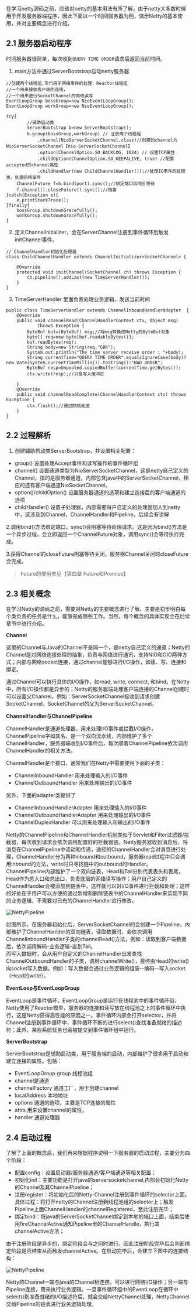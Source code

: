在学习netty源码之前，应该对netty的基本用法有所了解，由于netty大多数时候用于开发服务器端程序，因此下面以一个时间服务器为例，演示Netty的基本使用，并对主要概念进行介绍。

## 2.1 服务器启动程序

时间服务器很简单，每次收到`QUERY TIME ORDER`请求后返回当前时间。  
1. main方法中通过ServerBootstrap启动netty服务器
```
//创建两个线程组,专门用于网络事件的处理，Reactor线程组
//一个用来接收客户端的连接，
//一个用来进行SocketChannel的网络读写
EventLoopGroup bossGroup=new NioEventLoopGroup();
EventLoopGroup workGroup=new NioEventLoopGroup();
		
try{
		//辅助启动类
		ServerBootstrap b=new ServerBootstrap();
		b.group(bossGroup,workGroup) // 注册两个线程组
			.channel(NioServerSocketChannel.class)//创建的channel为NioServerSocketChannel【nio-ServerSocketChannel】
			.option(ChannelOption.SO_BACKLOG, 1024) // 设置TCP属性
			.childOption(ChannelOption.SO_KEEPALIVE, true) //配置accepted的channel属性
			.childHandler(new ChildChannelHandler());//处理IO事件的处理类，处理网络事件
	ChannelFuture f=b.bind(port).sync();//绑定端口后同步等待
	f.channel().closeFuture().sync();//阻塞
}catch(Exception e){
	e.printStackTrace();
}finally{
	bossGroup.shutdownGracefully();
	workGroup.shutdownGracefully();
}
```
2. 定义ChannelInitializer，会在ServerChannel注册到事件循环后触发initChannel事件。
```
// ChannelHandler初始化处理器
class ChildChannelHandler extends ChannelInitializer<SocketChannel> {

	@Override
	protected void initChannel(SocketChannel ch) throws Exception {
		ch.pipeline().addLast(new TimeServerHandler());
	}
}
```
3. TimeServerHandler 里面负责处理业务逻辑，发送当前时间
```
public class TimeServerHandler extends ChannelInboundHandlerAdapter  {
	@Override
	public void channelRead(ChannelHandlerContext ctx, Object msg)
			throws Exception {
		ByteBuf buf=(ByteBuf) msg;//将msg转换成Netty的ByteBuf对象
		byte[] req=new byte[buf.readableBytes()];
		buf.readBytes(req);	
		String body=new String(req,"GBK");
		System.out.println("The time server receive order : "+body);
		String currentTime="QUERY TIME ORDER".equalsIgnoreCase(body)?new Date(System.currentTimeMillis()).toString():"BAD ORDER";
		ByteBuf resp=Unpooled.copiedBuffer(currentTime.getBytes());
		ctx.write(resp);//只是写入缓冲区

	}
    @Override
	public void channelReadComplete(ChannelHandlerContext ctx) throws Exception {
		ctx.flush();//通过网络发送
	}
}
```

## 2.2 过程解析

1. 创建辅助启动类ServerBootstrap，并设置相关配置：

* group()  设置处理Accept事件和读写操作的事件循环组  
* channel() 设置通道类型为NioServerSocketChannel，这是netty自己定义的Channel，指的是服务器通道，内部包含java中的ServerSocketChannel，相应的还有客户端通道NioSocketChannel。
* option()/childOption() 设置服务器通道的选项和建立连接后的客户端通道的选项  
* childHandler() 设置子处理器，内部需要将户自定义的处理器加入到netty中，这涉及到Channel，ChannelHandler和Pipeline，后续会有讲解  

2.调用bind()方法绑定端口，sync()会阻塞等待处理请求。这是因为bind()方法是一个异步过程，会立即返回一个ChannelFuture对象，调用sync()会等待执行完成。

3.获得Channel的closeFuture阻塞等待关闭，服务器Channel关闭时closeFuture会完成。

> Future的使用参见【第四章 Future和Promise】

## 2.3 相关概念

在学习Netty的源码之前，需要对Netty的主要概念进行了解，主要是初步明白每个类负责的任务是什么，能够完成哪些工作。当然，每个概念的具体实现会在后续章节中进行介绍。

**Channel**

这里的Channel与Java的Channel不是同一个，是netty自己定义的通道；Netty的Channel是对网络连接处理的抽象，负责与网络进行通讯，支持NIO和OIO两种方式；内部与网络socket连接，通过channel能够进行I/O操作，如读、写、连接和绑定。

通过Channel可以执行具体的I/O操作，如read, write, connect, 和bind。在Netty中，所有I/O操作都是异步的；Netty的服务器端处理客户端连接的Channel创建时可以设置父Channel。例如：ServerSocketChannel接收到请求创建SocketChannel，SocketChannel的父为ServerSocketChannel。


**ChannelHandler与ChannelPipeline**

ChannelHandler是通道处理器，用来处理I/O事件或拦截I/O操作，ChannelPipeline字如其名，是一个双向流水线，内部维护了多个ChannelHandler，服务器端收到I/O事件后，每次顺着ChannelPipeline依次调用ChannelHandler的相关方法。

ChannelHandler是个接口，通常我们在Netty中需要使用下面的子类：

* ChannelInboundHandler 用来处理输入的I/O事件
* ChannelOutboundHandler 用来处理输出的I/O事件

另外，下面的adapter类提供了

* ChannelInboundHandlerAdapter 用来处理输入的I/O事件
* ChannelOutboundHandlerAdapter 用来处理输出的I/O事件
* ChannelDuplexHandler 可以用来处理输入和输出的I/O事件

Netty的ChannelPipeline和ChannelHandler机制类似于Servlet和Filter过滤器/拦截器，每次收到请求会依次调用配置好的拦截器链。Netty服务器收到消息后，将消息在ChannelPipeline中流动和传递，途经的ChannelHandler会对消息进行处理，ChannelHandler分为两种inbound和outbound，服务器read过程中只会调用inbound的方法，write时只寻找链中的outbound的Handler。  
ChannelPipeline内部维护了一个双向链表，Head和Tail分别代表表头和表尾，Head作为总入口和总出口，负责底层的网络读写操作；用户自己定义的ChannelHandler会被添加到链表中，这样就可以对I/O事件进行拦截和处理；这样的好处在于用户可以方便的通过新增和删除链表中的ChannelHandler来实现不同的业务逻辑，不需要对已有的ChannelHandler进行修改。

![NettyPipeline](http://www.uxiaowo.com/netty/Future/Pipeline.png)

如图所示，在服务器初始化后，ServerSocketChannel的会创建一个Pipeline，内部维护了ChannelHanlder的双向链表，读取数据时，会依次调用ChannelInboundHandler子类的channelRead()方法，例如：读取到客户端数据后，依次调用解码-业务逻辑-直到Tail。  
而写入数据时，会从用户自定义的ChannelHandler出发查找ChannelOutboundHandler的子类，调用channelWrite()，最终由Head的write()向socket写入数据。例如：写入数据会通过业务逻辑的组装--编码--写入socket（Head的write）。


**EventLoop与EventLoopGroup**

EventLoop是事件循环，EventLoopGroup是运行在线程池中的事件循环组，Netty使用了Reactor模型，服务器的连接和读写放在线程池之上的事件循环中执行，这是Netty获得高性能的原因之一。事件循环内部会打开selector，并将Channel注册到事件循环中，事件循环不断的进行select()查找准备就绪的描述符；此外，某些系统任务也会被提交到事件循环组中运行。


**ServerBootstrap**

ServerBootstrap是辅助启动类，用于服务端的启动，内部维护了很多用于启动和建立连接的属性。包括：

* EventLoopGroup group  线程池组
* channel是通道
* channelFactory 通道工厂，用于创建channel
* localAddress 本地地址
* options 通道的选项，主要是TCP连接的属性
* attrs 用来设置channel的属性， 
* handler 通道处理器


## 2.4 启动过程

了解了上面的概念后，我们再来根据程序说明一下服务器的启动过程，主要分为四个阶段：

* 配置config：设置启动器/服务器通道/客户端通道等相关配置；
* 初始化init：主要功能是打开java的serversocketchannel,内部会初始化Netty的Channel及其ChannelPipeline；
* 注册register：将初始化后的Netty-Channel注册到事件循环的selector上面。具体过程：将打开netty的Channel注册到线程池组的selector上；触发Pipeline上面ChannelHandler的channelRegistered，至此注册完毕；
* 绑定bind：将java的ServerSocketChannel绑定到本地的端口上面，结束后使用fireChannelActive通知Pipeline里的ChannelHandle，执行其channelActive方法；

由于注册阶段是异步的，绑定阶段会与之同时进行，因此注册阶段完毕后会判断绑定阶段是否结束从而触发channelActive。在启动完毕后，会建立下图中的连接结构：

![NettyPipeline](http://www.uxiaowo.com/netty/Future/Channel.png)

Netty的Channel一端与java的Channel相连接，可以进行网络I/O操作；另一端与Pipeline连接，用来执行业务逻辑。一旦事件循环组中的EventLoop在循环中select()到准备就绪的I/O描述符后，就会交给NettyChannel处理，NettyChannel交给Pipeline的链表进行业务逻辑处理。

